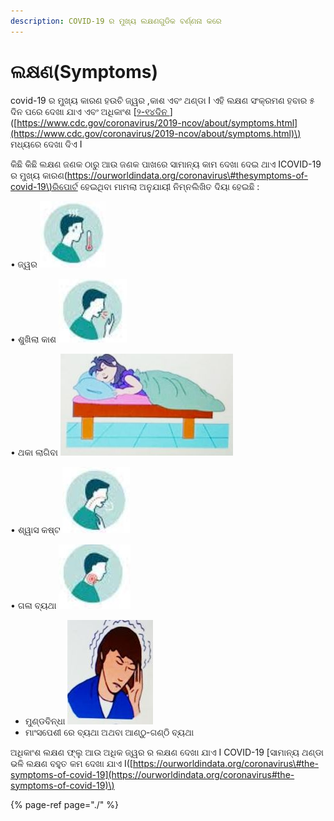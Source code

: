 ```yaml
---
description: COVID-19 ର ମୁଖ୍ୟ ଲକ୍ଷଣଗୁଡିକ ବର୍ଣ୍ଣନା କରେ
---
```


# ଲକ୍ଷଣ\(Symptoms\)

covid-19 ର ମୁଖ୍ୟ କାରଣ ହଉଚି ଜ୍ୱର ,କାଶ ଏବଂ ଥଣ୍ଡା I ଏହି ଲକ୍ଷଣ ସଂକ୍ରମଣ ହବାର ୫ ଦିନ ପରେ ଦେଖା ଯାଏ ଏବଂ ଅଧିକାଂଶ \[[୨-୧୪ଦିନ ](https://www.cdc.gov/coronavirus/2019-ncov/about/symptoms.html)\]\([https://www.cdc.gov/coronavirus/2019-ncov/about/symptoms.html](https://www.cdc.gov/coronavirus/2019-ncov/about/symptoms.html)\) ମଧ୍ୟରେ ଦେଖା ଦିଏ I 

କିଛି କିଛି ଲକ୍ଷଣ ଜଣକ ଠାରୁ ଆଉ ଜଣକ ପାଖରେ ସାମାନ୍ୟ କାମ ଦେଖା ଦେଇ ଥାଏ ICOVID-19 ର ମୁଖ୍ୟ କାରଣ\([https://ourworldindata.org/coronavirus\#thesymptoms-of-covid-19\)ରିପୋର୍ଟ](https://ourworldindata.org/coronavirus#thesymptoms-of-covid-19%29ରିପୋର୍ଟ) ହେଇଥିବା ମାମଲା ଅନୁଯାୟୀ ନିମ୍ନଲିଖିତ ଦିୟା ହେଇଛି : 

• ଜ୍ୱର ![](.gitbook/assets/s1%20%281%29.JPG) 

• ଶୁଖିଲା କାଶ ![](.gitbook/assets/s2.JPG) 

• ଥକା ଲାଗିବା  ![](.gitbook/assets/m2.JPG) 

• ଶ୍ୱାସ କଷ୍ଟ ![](.gitbook/assets/s3.JPG) 

 • ଗଳା ବ୍ୟଥା ![](.gitbook/assets/s4.JPG) 

* ମୁଣ୍ଡବିନ୍ଧା ![](.gitbook/assets/m1.JPG) 
*  ମାଂସପେଶୀ ରେ ବ୍ୟଥା ଅଥବା ଆଣ୍ଠୁ-ଗଣ୍ଠି ବ୍ୟଥା

ଅଧିକାଂଶ ଲକ୍ଷଣ ଫ୍ଲୁ ଆଉ ଅଧିକ ଜ୍ୱର ର ଲକ୍ଷଣ ଦେଖା ଯାଏ I COVID-19 \[ସାମାନ୍ୟ ଥଣ୍ଡା ଭଳି ଲକ୍ଷଣ ବହୁତ କମ ଦେଖା ଯାଏ I\([https://ourworldindata.org/coronavirus\#the-symptoms-of-covid-19](https://ourworldindata.org/coronavirus#the-symptoms-of-covid-19)\)

{% page-ref page="./" %}



